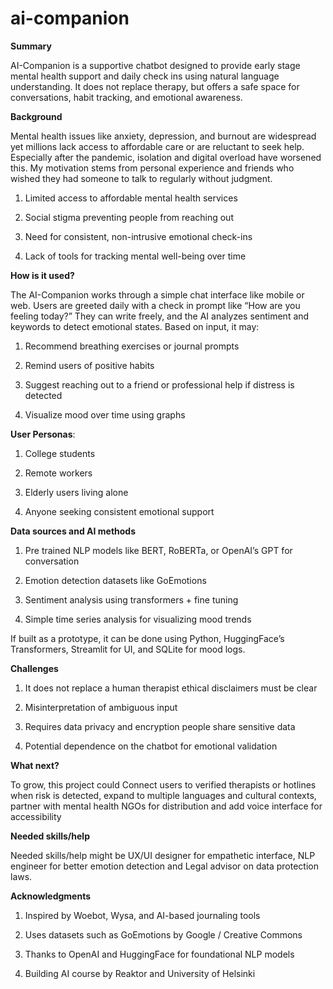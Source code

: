 # ai-companion

**Summary**

AI-Companion is a supportive chatbot designed to provide early stage mental health support and daily check ins using natural language understanding. It does not replace therapy, but offers a safe space for conversations, habit tracking, and emotional awareness.

**Background**

Mental health issues like anxiety, depression, and burnout are widespread yet millions lack access to affordable care or are reluctant to seek help. Especially after the pandemic, isolation and digital overload have worsened this. My motivation stems from personal experience and friends who wished they had someone to talk to regularly without judgment.

1) Limited access to affordable mental health services

2) Social stigma preventing people from reaching out

3) Need for consistent, non-intrusive emotional check-ins

4) Lack of tools for tracking mental well-being over time

**How is it used?**

The AI-Companion works through a simple chat interface like mobile or web. Users are greeted daily with a check in prompt like “How are you feeling today?”
They can write freely, and the AI analyzes sentiment and keywords to detect emotional states. Based on input, it may:

1) Recommend breathing exercises or journal prompts

2) Remind users of positive habits

3) Suggest reaching out to a friend or professional help if distress is detected

4) Visualize mood over time using graphs

**User Personas**:

1) College students

2) Remote workers

3) Elderly users living alone

4) Anyone seeking consistent emotional support

**Data sources and AI methods**

1) Pre trained NLP models like BERT, RoBERTa, or OpenAI’s GPT for conversation

2) Emotion detection datasets like GoEmotions

3) Sentiment analysis using transformers + fine tuning

4) Simple time series analysis for visualizing mood trends

If built as a prototype, it can be done using Python, HuggingFace’s Transformers, Streamlit for UI, and SQLite for mood logs.

**Challenges**

1) It does not replace a human therapist ethical disclaimers must be clear

2) Misinterpretation of ambiguous input

4) Requires data privacy and encryption people share sensitive data

5) Potential dependence on the chatbot for emotional validation

**What next?**

To grow, this project could Connect users to verified therapists or hotlines when risk is detected, expand to multiple languages and cultural contexts, partner with mental health NGOs for distribution and add voice interface for accessibility

**Needed skills/help**

Needed skills/help might be UX/UI designer for empathetic interface, NLP engineer for better emotion detection and Legal advisor on data protection laws.

**Acknowledgments**

1) Inspired by Woebot, Wysa, and AI-based journaling tools

2) Uses datasets such as GoEmotions by Google / Creative Commons

3) Thanks to OpenAI and HuggingFace for foundational NLP models

4) Building AI course by Reaktor and University of Helsinki
